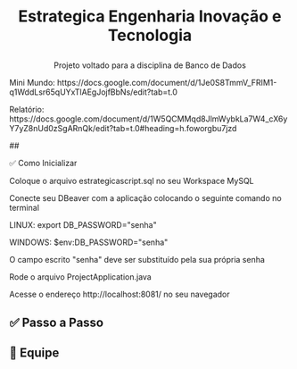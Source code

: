 # <p align="center">Estrategica Engenharia Inovação e Tecnologia</p>

<p align="center">Projeto voltado para a disciplina de Banco de Dados</p>

<p>Mini Mundo: https://docs.google.com/document/d/1Je0S8TmmV_FRIM1-q1WddLsr65qUYxTlAEgJojfBbNs/edit?tab=t.0</p>
<p>Relatório: https://docs.google.com/document/d/1W5QCMMqd8JlmWybkLa7W4_cX6yY7yZ8nUd0zSgARnQk/edit?tab=t.0#heading=h.foworgbu7jzd</p>
## <p>✅ Como Inicializar</p>
<p>Coloque o arquivo estrategicascript.sql no seu Workspace MySQL</p>
<p>Conecte seu DBeaver com a aplicação colocando o seguinte comando no terminal</p>
<p>LINUX: export DB_PASSWORD="senha"</p>
<p>WINDOWS: $env:DB_PASSWORD="senha"</p>
<p>O campo escrito "senha" deve ser substituído pela sua própria senha</p>
<p>Rode o arquivo ProjectApplication.java</p>
<p>Acesse o endereço http://localhost:8081/ no seu navegador</p>

## <p>✅ Passo a Passo</p>

## <p>👤 Equipe</p>

